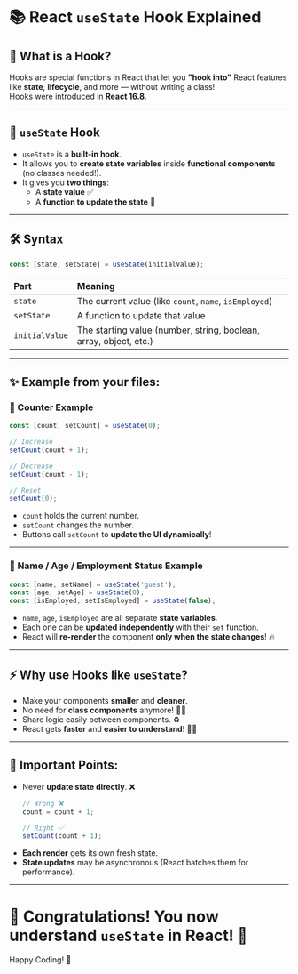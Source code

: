 # 📚 React `useState` Hook Explained

## 🚀 What is a Hook?

Hooks are special functions in React that let you **"hook into"** React features like **state**, **lifecycle**, and more — without writing a class!  
Hooks were introduced in **React 16.8**.

---

## 🎯 `useState` Hook

- `useState` is a **built-in hook**.
- It allows you to **create state variables** inside **functional components** (no classes needed!).
- It gives you **two things**:
  - A **state value** ✅
  - A **function to update the state** 🔄

---

## 🛠️ Syntax

```javascript
const [state, setState] = useState(initialValue);
```

| Part | Meaning |
|:---|:---|
| `state` | The current value (like `count`, `name`, `isEmployed`) |
| `setState` | A function to update that value |
| `initialValue` | The starting value (number, string, boolean, array, object, etc.) |

---

## ✨ Example from your files:

### 🧮 Counter Example

```javascript
const [count, setCount] = useState(0);

// Increase
setCount(count + 1);

// Decrease
setCount(count - 1);

// Reset
setCount(0);
```
- `count` holds the current number.
- `setCount` changes the number.
- Buttons call `setCount` to **update the UI dynamically**!

---

### 🧑 Name / Age / Employment Status Example

```javascript
const [name, setName] = useState('guest');
const [age, setAge] = useState(0);
const [isEmployed, setIsEmployed] = useState(false);
```
- `name`, `age`, `isEmployed` are all separate **state variables**.
- Each one can be **updated independently** with their `set` function.
- React will **re-render** the component **only when the state changes**! 🔥

---

## ⚡ Why use Hooks like `useState`?

- Make your components **smaller** and **cleaner**.
- No need for **class components** anymore! 🚫🏫
- Share logic easily between components. ♻️
- React gets **faster** and **easier to understand**! 🧠💥

---

## 📝 Important Points:

- Never **update state directly**. ❌
  ```javascript
  // Wrong ❌
  count = count + 1;
  
  // Right ✅
  setCount(count + 1);
  ```
- **Each render** gets its own fresh state.
- **State updates** may be asynchronous (React batches them for performance).

---

# 🎉 Congratulations! You now understand `useState` in React! 🚀  
Happy Coding! 🧡
